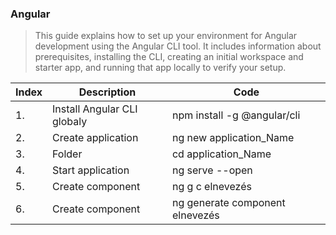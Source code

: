 ### Angular 

>This guide explains how to set up your environment for Angular development using the Angular CLI tool. It includes information about prerequisites, installing the CLI, creating an initial workspace and starter app, and running that app locally to verify your setup.

Index|Description|Code
----------|----------|----------
1.|Install Angular CLI globaly|npm install -g @angular/cli
2.|Create application|ng new application_Name
3.|Folder|cd application_Name
4.|Start application|ng serve --open
5.|Create component|ng g c elnevezés
6.|Create component|ng generate component elnevezés
